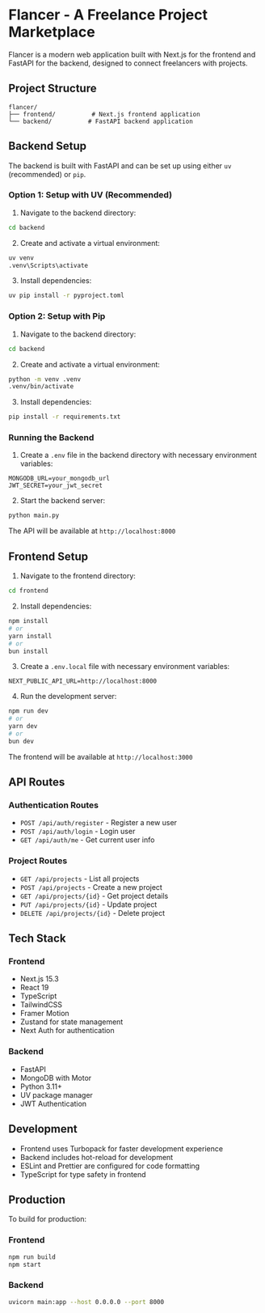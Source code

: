 # Flancer - A Freelance Project Marketplace

Flancer is a modern web application built with Next.js for the frontend and FastAPI for the backend, designed to connect freelancers with projects.

## Project Structure

```
flancer/
├── frontend/          # Next.js frontend application
└── backend/          # FastAPI backend application
```

## Backend Setup

The backend is built with FastAPI and can be set up using either `uv` (recommended) or `pip`.

### Option 1: Setup with UV (Recommended)


1. Navigate to the backend directory:
```bash
cd backend
```

2. Create and activate a virtual environment:
```bash
uv venv
.venv\Scripts\activate 
```

3. Install dependencies:
```bash
uv pip install -r pyproject.toml
```

### Option 2: Setup with Pip

1. Navigate to the backend directory:
```bash
cd backend
```

2. Create and activate a virtual environment:
```bash
python -m venv .venv
.venv/bin/activate 
```

3. Install dependencies:
```bash
pip install -r requirements.txt
```

### Running the Backend

1. Create a `.env` file in the backend directory with necessary environment variables:
```env
MONGODB_URL=your_mongodb_url
JWT_SECRET=your_jwt_secret
```

2. Start the backend server:
```bash
python main.py
```

The API will be available at `http://localhost:8000`

## Frontend Setup

1. Navigate to the frontend directory:
```bash
cd frontend
```

2. Install dependencies:
```bash
npm install
# or
yarn install
# or
bun install
```

3. Create a `.env.local` file with necessary environment variables:
```env
NEXT_PUBLIC_API_URL=http://localhost:8000
```

4. Run the development server:
```bash
npm run dev
# or
yarn dev
# or
bun dev
```

The frontend will be available at `http://localhost:3000`

## API Routes

### Authentication Routes
- `POST /api/auth/register` - Register a new user
- `POST /api/auth/login` - Login user
- `GET /api/auth/me` - Get current user info

### Project Routes
- `GET /api/projects` - List all projects
- `POST /api/projects` - Create a new project
- `GET /api/projects/{id}` - Get project details
- `PUT /api/projects/{id}` - Update project
- `DELETE /api/projects/{id}` - Delete project

## Tech Stack

### Frontend
- Next.js 15.3
- React 19
- TypeScript
- TailwindCSS
- Framer Motion
- Zustand for state management
- Next Auth for authentication

### Backend
- FastAPI
- MongoDB with Motor
- Python 3.11+
- UV package manager
- JWT Authentication

## Development

- Frontend uses Turbopack for faster development experience
- Backend includes hot-reload for development
- ESLint and Prettier are configured for code formatting
- TypeScript for type safety in frontend

## Production

To build for production:

### Frontend
```bash
npm run build
npm start
```

### Backend
```bash
uvicorn main:app --host 0.0.0.0 --port 8000
```